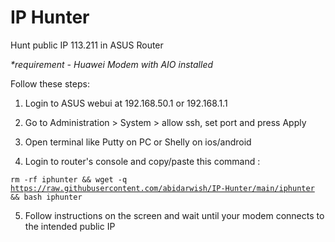 # IP Hunter
Hunt public IP 113.211 in ASUS Router

<I>*requirement - Huawei Modem with AIO installed</I>

Follow these steps:

1. Login to ASUS webui at 192.168.50.1 or 192.168.1.1

2. Go to Administration > System > allow ssh, set port and press Apply

3. Open terminal like Putty on PC or Shelly on ios/android

4. Login to router's console and copy/paste this command :

<code>rm -rf iphunter && wget -q https://raw.githubusercontent.com/abidarwish/IP-Hunter/main/iphunter && bash iphunter</code>

5. Follow instructions on the screen and wait until your modem connects to the intended public IP
